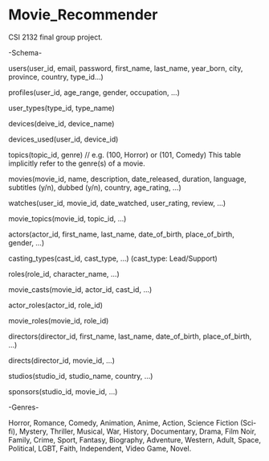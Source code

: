 # Movie_Recommender
CSI 2132 final group project.


-Schema-

users(user_id, email, password, first_name, last_name, year_born, city, province, country, type_id…)

profiles(user_id, age_range, gender, occupation, …)

user_types(type_id, type_name)

devices(deive_id, device_name)

devices_used(user_id, device_id)

topics(topic_id, genre) // e.g. (100, Horror) or (101, Comedy) This table implicitly refer to the genre(s) of a movie.

movies(movie_id, name, description, date_released, duration, language, subtitles (y/n), dubbed (y/n), country, age_rating, …)

watches(user_id, movie_id, date_watched, user_rating, review, …)

movie_topics(movie_id, topic_id, …)

actors(actor_id, first_name, last_name, date_of_birth, place_of_birth, gender, …)

casting_types(cast_id, cast_type, …)
(cast_type: Lead/Support)

roles(role_id, character_name, …)

movie_casts(movie_id, actor_id, cast_id, …)

actor_roles(actor_id, role_id)

movie_roles(movie_id, role_id)

directors(director_id, first_name, last_name, date_of_birth, place_of_birth, …)

directs(director_id, movie_id, …)

studios(studio_id, studio_name, country, …)

sponsors(studio_id, movie_id, …)



-Genres-

Horror,
Romance,
Comedy,
Animation,
Anime,
Action,
Science Fiction (Sci-fi),
Mystery,
Thriller,
Musical,
War,
History,
Documentary,
Drama,
Film Noir,
Family,
Crime,
Sport,
Fantasy,
Biography,
Adventure,
Western,
Adult,
Space,
Political,
LGBT,
Faith,
Independent,
Video Game,
Novel.
